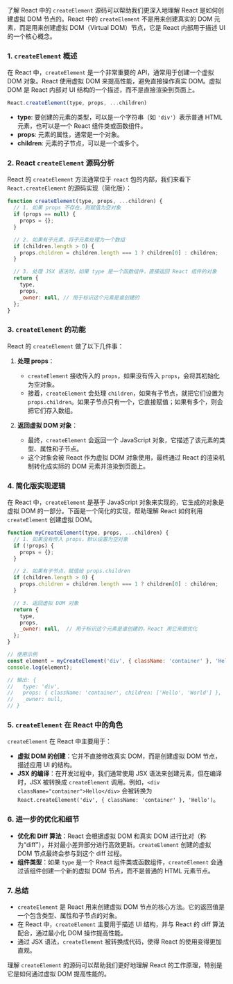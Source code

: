 了解 React 中的 `createElement` 源码可以帮助我们更深入地理解 React 是如何创建虚拟 DOM 节点的。React 中的 `createElement` 不是用来创建真实的 DOM 元素，而是用来创建虚拟 DOM（Virtual DOM）节点，它是 React 内部用于描述 UI 的一个核心概念。

### 1. `createElement` 概述

在 React 中，`createElement` 是一个非常重要的 API，通常用于创建一个虚拟 DOM 对象。React 使用虚拟 DOM 来提高性能，避免直接操作真实 DOM。虚拟 DOM 是 React 内部对 UI 结构的一个描述，而不是直接渲染到页面上。

```javascript
React.createElement(type, props, ...children)
```

- **type**: 要创建的元素的类型，可以是一个字符串（如 `'div'`）表示普通 HTML 元素，也可以是一个 React 组件类或函数组件。
- **props**: 元素的属性，通常是一个对象。
- **children**: 元素的子节点，可以是一个或多个。

### 2. React `createElement` 源码分析

React 的 `createElement` 方法通常位于 `react` 包的内部，我们来看下 `React.createElement` 的源码实现（简化版）：

```javascript
function createElement(type, props, ...children) {
  // 1. 如果 props 不存在，则赋值为空对象
  if (props == null) {
    props = {};
  }

  // 2. 如果有子元素，将子元素处理为一个数组
  if (children.length > 0) {
    props.children = children.length === 1 ? children[0] : children;
  }

  // 3. 处理 JSX 语法时，如果 type 是一个函数组件，直接返回 React 组件的对象
  return {
    type,
    props,
    _owner: null, // 用于标识这个元素是谁创建的
  };
}
```

### 3. `createElement` 的功能

React 的 `createElement` 做了以下几件事：

1. **处理 props**：
   - `createElement` 接收传入的 `props`，如果没有传入 `props`，会将其初始化为空对象。
   - 接着，`createElement` 会处理 `children`，如果有子节点，就把它们设置为 `props.children`。如果子节点只有一个，它直接赋值；如果有多个，则会把它们存入数组。

2. **返回虚拟 DOM 对象**：
   - 最终，`createElement` 会返回一个 JavaScript 对象，它描述了该元素的类型、属性和子节点。
   - 这个对象会被 React 作为虚拟 DOM 对象使用，最终通过 React 的渲染机制转化成实际的 DOM 元素并渲染到页面上。

### 4. 简化版实现逻辑

在 React 中，`createElement` 是基于 JavaScript 对象来实现的，它生成的对象是虚拟 DOM 的一部分。下面是一个简化的实现，帮助理解 React 如何利用 `createElement` 创建虚拟 DOM。

```javascript
function myCreateElement(type, props, ...children) {
  // 1. 如果没有传入 props，默认设置为空对象
  if (!props) {
    props = {};
  }

  // 2. 如果有子节点，赋值给 props.children
  if (children.length > 0) {
    props.children = children.length === 1 ? children[0] : children;
  }

  // 3. 返回虚拟 DOM 对象
  return {
    type,
    props,
    _owner: null,  // 用于标识这个元素是谁创建的，React 用它来做优化
  };
}

// 使用示例
const element = myCreateElement('div', { className: 'container' }, 'Hello', 'World');
console.log(element);

// 输出: {
//   type: 'div',
//   props: { className: 'container', children: ['Hello', 'World'] },
//   _owner: null,
// }
```

### 5. `createElement` 在 React 中的角色

`createElement` 在 React 中主要用于：

- **虚拟 DOM 的创建**：它并不直接修改真实 DOM，而是创建虚拟 DOM 节点，描述应用 UI 的结构。
- **JSX 的编译**：在开发过程中，我们通常使用 JSX 语法来创建元素，但在编译时，JSX 被转换成 `createElement` 调用。例如，`<div className="container">Hello</div>` 会被转换为 `React.createElement('div', { className: 'container' }, 'Hello')`。

### 6. 进一步的优化和细节

- **优化和 Diff 算法**：React 会根据虚拟 DOM 和真实 DOM 进行比对（称为“diff”），并对最小差异部分进行高效更新。`createElement` 创建的虚拟 DOM 节点最终会参与到这个 diff 过程。
- **组件类型**：如果 `type` 是一个 React 组件类或函数组件，`createElement` 会通过该组件创建一个新的虚拟 DOM 节点，而不是普通的 HTML 元素节点。

### 7. 总结

- `createElement` 是 React 用来创建虚拟 DOM 节点的核心方法。它的返回值是一个包含类型、属性和子节点的对象。
- 在 React 中，`createElement` 主要用于描述 UI 结构，并与 React 的 diff 算法配合，通过最小化 DOM 操作提高性能。
- 通过 JSX 语法，`createElement` 被转换成代码，使得 React 的使用变得更加直观。

理解 `createElement` 的源码可以帮助我们更好地理解 React 的工作原理，特别是它是如何通过虚拟 DOM 提高性能的。